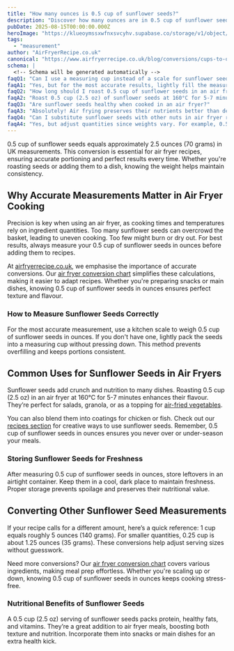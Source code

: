 ```yaml
---
title: "How many ounces is 0.5 cup of sunflower seeds?"
description: "Discover how many ounces are in 0.5 cup of sunflower seeds for perfect air fryer recipes. Get accurate UK conversions today!"
pubDate: 2025-08-15T00:00:00.000Z
heroImage: "https://klueoymssxwfnxsvcyhv.supabase.co/storage/v1/object/public/Shmucket/how-many-ounces-is-0-5-cup-of-sunflower-seeds.webp"
tags:
  - "measurement"
author: "AirFryerRecipe.co.uk"
canonical: "https://www.airfryerrecipe.co.uk/blog/conversions/cups-to-ounces/how-many-ounces-is-0-5-cup-of-sunflower-seeds"
schema: |
  <!-- Schema will be generated automatically -->
faqQ1: "Can I use a measuring cup instead of a scale for sunflower seeds?"
faqA1: "Yes, but for the most accurate results, lightly fill the measuring cup without packing the seeds down. A kitchen scale is ideal for precise measurements, especially in air fryer recipes where consistency matters."
faqQ2: "How long should I roast 0.5 cup of sunflower seeds in an air fryer?"
faqA2: "Roast 0.5 cup (2.5 oz) of sunflower seeds at 160°C for 5-7 minutes. Shake the basket halfway through for even cooking. Keep an eye on them to prevent burning."
faqQ3: "Are sunflower seeds healthy when cooked in an air fryer?"
faqA3: "Absolutely! Air frying preserves their nutrients better than deep frying. A 0.5 cup serving provides protein, healthy fats, and vitamins, making them a nutritious snack or recipe addition."
faqQ4: "Can I substitute sunflower seeds with other nuts in air fryer recipes?"
faqA4: "Yes, but adjust quantities since weights vary. For example, 0.5 cup of almonds weighs more than sunflower seeds. Always check weight conversions to ensure proper cooking times and results."
---
```

<p>0.5 cup of sunflower seeds equals approximately 2.5 ounces (70 grams) in UK measurements. This conversion is essential for air fryer recipes, ensuring accurate portioning and perfect results every time. Whether you're roasting seeds or adding them to a dish, knowing the weight helps maintain consistency.</p>  

<h2>Why Accurate Measurements Matter in Air Fryer Cooking</h2>  
<p>Precision is key when using an air fryer, as cooking times and temperatures rely on ingredient quantities. Too many sunflower seeds can overcrowd the basket, leading to uneven cooking. Too few might burn or dry out. For best results, always measure your 0.5 cup of sunflower seeds in ounces before adding them to recipes.</p>  

<p>At <a href=https://www.airfryerrecipe.co.uk>airfryerrecipe.co.uk</a>, we emphasise the importance of accurate conversions. Our <a href=https://www.airfryerrecipe.co.uk/air-fryer-conversion-chart>air fryer conversion chart</a> simplifies these calculations, making it easier to adapt recipes. Whether you're preparing snacks or main dishes, knowing 0.5 cup of sunflower seeds in ounces ensures perfect texture and flavour.</p>  

<h3>How to Measure Sunflower Seeds Correctly</h3>  
<p>For the most accurate measurement, use a kitchen scale to weigh 0.5 cup of sunflower seeds in ounces. If you don't have one, lightly pack the seeds into a measuring cup without pressing down. This method prevents overfilling and keeps portions consistent.</p>  

<h2>Common Uses for Sunflower Seeds in Air Fryers</h2>  
<p>Sunflower seeds add crunch and nutrition to many dishes. Roasting 0.5 cup (2.5 oz) in an air fryer at 160°C for 5-7 minutes enhances their flavour. They’re perfect for salads, granola, or as a topping for <a href=https://www.airfryerrecipe.co.uk/recipe-category/vegetables>air-fried vegetables</a>.</p>  

<p>You can also blend them into coatings for chicken or fish. Check out our <a href=https://www.airfryerrecipe.co.uk/recipes>recipes section</a> for creative ways to use sunflower seeds. Remember, 0.5 cup of sunflower seeds in ounces ensures you never over or under-season your meals.</p>  

<h3>Storing Sunflower Seeds for Freshness</h3>  
<p>After measuring 0.5 cup of sunflower seeds in ounces, store leftovers in an airtight container. Keep them in a cool, dark place to maintain freshness. Proper storage prevents spoilage and preserves their nutritional value.</p>  

<h2>Converting Other Sunflower Seed Measurements</h2>  
<p>If your recipe calls for a different amount, here’s a quick reference: 1 cup equals roughly 5 ounces (140 grams). For smaller quantities, 0.25 cup is about 1.25 ounces (35 grams). These conversions help adjust serving sizes without guesswork.</p>  

<p>Need more conversions? Our <a href=https://www.airfryerrecipe.co.uk/air-fryer-conversion-chart>air fryer conversion chart</a> covers various ingredients, making meal prep effortless. Whether you're scaling up or down, knowing 0.5 cup of sunflower seeds in ounces keeps cooking stress-free.</p>  

<h3>Nutritional Benefits of Sunflower Seeds</h3>  
<p>A 0.5 cup (2.5 oz) serving of sunflower seeds packs protein, healthy fats, and vitamins. They’re a great addition to air fryer meals, boosting both texture and nutrition. Incorporate them into snacks or main dishes for an extra health kick.</p>
